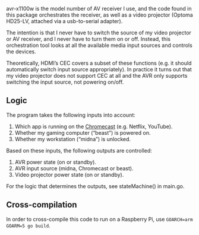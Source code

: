 avr-x1100w is the model number of AV receiver I use, and the code found in this
package orchestrates the receiver, as well as a video projector (Optoma
HD25-LV, attached via a usb-to-serial adapter).

The intention is that I never have to switch the source of my video projector
or AV receiver, and I never have to turn them on or off. Instead, this
orchestration tool looks at all the available media input sources and controls
the devices.

Theoretically, HDMI’s CEC covers a subset of these functions (e.g. it should
automatically switch input source appropriately). In practice it turns out that
my video projector does not support CEC at all and the AVR only supports
switching the input source, not powering on/off.

## Logic

The program takes the following inputs into account:

1. Which app is running on the
   [Chromecast](http://www.google.com/chrome/devices/chromecast/) (e.g.
   Netflix, YouTube).
1. Whether my gaming computer (“beast”) is powered on.
1. Whether my workstation (“midna”) is unlocked.

Based on these inputs, the following outputs are controlled:

1. AVR power state (on or standby).
1. AVR input source (midna, Chromecast or beast).
1. Video projector power state (on or standby).

For the logic that determines the outputs, see stateMachine() in main.go.

## Cross-compilation

In order to cross-compile this code to run on a Raspberry Pi, use `GOARCH=arm
GOARM=5 go build`.
